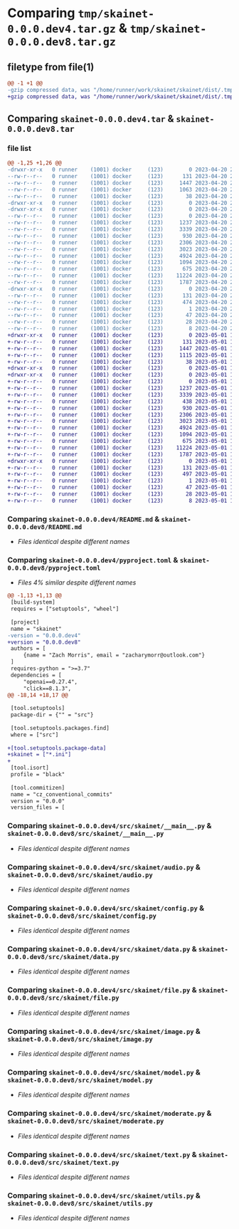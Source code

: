 # Comparing `tmp/skainet-0.0.0.dev4.tar.gz` & `tmp/skainet-0.0.0.dev8.tar.gz`

## filetype from file(1)

```diff
@@ -1 +1 @@
-gzip compressed data, was "/home/runner/work/skainet/skainet/dist/.tmp-27hju3ix/skainet-0.0.0.dev4.tar", last modified: Thu Apr 20 23:51:02 2023, max compression
+gzip compressed data, was "/home/runner/work/skainet/skainet/dist/.tmp-6ftqtqr_/skainet-0.0.0.dev8.tar", last modified: Mon May  1 17:23:31 2023, max compression
```

## Comparing `skainet-0.0.0.dev4.tar` & `skainet-0.0.0.dev8.tar`

### file list

```diff
@@ -1,25 +1,26 @@
-drwxr-xr-x   0 runner    (1001) docker     (123)        0 2023-04-20 23:51:02.000000 skainet-0.0.0.dev4/
--rw-r--r--   0 runner    (1001) docker     (123)      131 2023-04-20 23:51:02.000000 skainet-0.0.0.dev4/PKG-INFO
--rw-r--r--   0 runner    (1001) docker     (123)     1447 2023-04-20 23:50:47.000000 skainet-0.0.0.dev4/README.md
--rw-r--r--   0 runner    (1001) docker     (123)     1063 2023-04-20 23:50:47.000000 skainet-0.0.0.dev4/pyproject.toml
--rw-r--r--   0 runner    (1001) docker     (123)       38 2023-04-20 23:51:02.000000 skainet-0.0.0.dev4/setup.cfg
-drwxr-xr-x   0 runner    (1001) docker     (123)        0 2023-04-20 23:51:02.000000 skainet-0.0.0.dev4/src/
-drwxr-xr-x   0 runner    (1001) docker     (123)        0 2023-04-20 23:51:02.000000 skainet-0.0.0.dev4/src/skainet/
--rw-r--r--   0 runner    (1001) docker     (123)        0 2023-04-20 23:50:47.000000 skainet-0.0.0.dev4/src/skainet/__init__.py
--rw-r--r--   0 runner    (1001) docker     (123)     1237 2023-04-20 23:50:47.000000 skainet-0.0.0.dev4/src/skainet/__main__.py
--rw-r--r--   0 runner    (1001) docker     (123)     3339 2023-04-20 23:50:47.000000 skainet-0.0.0.dev4/src/skainet/audio.py
--rw-r--r--   0 runner    (1001) docker     (123)      930 2023-04-20 23:50:47.000000 skainet-0.0.0.dev4/src/skainet/config.py
--rw-r--r--   0 runner    (1001) docker     (123)     2306 2023-04-20 23:50:47.000000 skainet-0.0.0.dev4/src/skainet/data.py
--rw-r--r--   0 runner    (1001) docker     (123)     3023 2023-04-20 23:50:47.000000 skainet-0.0.0.dev4/src/skainet/file.py
--rw-r--r--   0 runner    (1001) docker     (123)     4924 2023-04-20 23:50:47.000000 skainet-0.0.0.dev4/src/skainet/image.py
--rw-r--r--   0 runner    (1001) docker     (123)     1094 2023-04-20 23:50:47.000000 skainet-0.0.0.dev4/src/skainet/model.py
--rw-r--r--   0 runner    (1001) docker     (123)      675 2023-04-20 23:50:47.000000 skainet-0.0.0.dev4/src/skainet/moderate.py
--rw-r--r--   0 runner    (1001) docker     (123)    11224 2023-04-20 23:50:47.000000 skainet-0.0.0.dev4/src/skainet/text.py
--rw-r--r--   0 runner    (1001) docker     (123)     1787 2023-04-20 23:50:47.000000 skainet-0.0.0.dev4/src/skainet/utils.py
-drwxr-xr-x   0 runner    (1001) docker     (123)        0 2023-04-20 23:51:02.000000 skainet-0.0.0.dev4/src/skainet.egg-info/
--rw-r--r--   0 runner    (1001) docker     (123)      131 2023-04-20 23:51:02.000000 skainet-0.0.0.dev4/src/skainet.egg-info/PKG-INFO
--rw-r--r--   0 runner    (1001) docker     (123)      474 2023-04-20 23:51:02.000000 skainet-0.0.0.dev4/src/skainet.egg-info/SOURCES.txt
--rw-r--r--   0 runner    (1001) docker     (123)        1 2023-04-20 23:51:02.000000 skainet-0.0.0.dev4/src/skainet.egg-info/dependency_links.txt
--rw-r--r--   0 runner    (1001) docker     (123)       47 2023-04-20 23:51:02.000000 skainet-0.0.0.dev4/src/skainet.egg-info/entry_points.txt
--rw-r--r--   0 runner    (1001) docker     (123)       28 2023-04-20 23:51:02.000000 skainet-0.0.0.dev4/src/skainet.egg-info/requires.txt
--rw-r--r--   0 runner    (1001) docker     (123)        8 2023-04-20 23:51:02.000000 skainet-0.0.0.dev4/src/skainet.egg-info/top_level.txt
+drwxr-xr-x   0 runner    (1001) docker     (123)        0 2023-05-01 17:23:31.000000 skainet-0.0.0.dev8/
+-rw-r--r--   0 runner    (1001) docker     (123)      131 2023-05-01 17:23:31.000000 skainet-0.0.0.dev8/PKG-INFO
+-rw-r--r--   0 runner    (1001) docker     (123)     1447 2023-05-01 17:23:16.000000 skainet-0.0.0.dev8/README.md
+-rw-r--r--   0 runner    (1001) docker     (123)     1115 2023-05-01 17:23:16.000000 skainet-0.0.0.dev8/pyproject.toml
+-rw-r--r--   0 runner    (1001) docker     (123)       38 2023-05-01 17:23:31.000000 skainet-0.0.0.dev8/setup.cfg
+drwxr-xr-x   0 runner    (1001) docker     (123)        0 2023-05-01 17:23:31.000000 skainet-0.0.0.dev8/src/
+drwxr-xr-x   0 runner    (1001) docker     (123)        0 2023-05-01 17:23:31.000000 skainet-0.0.0.dev8/src/skainet/
+-rw-r--r--   0 runner    (1001) docker     (123)        0 2023-05-01 17:23:16.000000 skainet-0.0.0.dev8/src/skainet/__init__.py
+-rw-r--r--   0 runner    (1001) docker     (123)     1237 2023-05-01 17:23:16.000000 skainet-0.0.0.dev8/src/skainet/__main__.py
+-rw-r--r--   0 runner    (1001) docker     (123)     3339 2023-05-01 17:23:16.000000 skainet-0.0.0.dev8/src/skainet/audio.py
+-rw-r--r--   0 runner    (1001) docker     (123)      438 2023-05-01 17:23:16.000000 skainet-0.0.0.dev8/src/skainet/config.ini
+-rw-r--r--   0 runner    (1001) docker     (123)      930 2023-05-01 17:23:16.000000 skainet-0.0.0.dev8/src/skainet/config.py
+-rw-r--r--   0 runner    (1001) docker     (123)     2306 2023-05-01 17:23:16.000000 skainet-0.0.0.dev8/src/skainet/data.py
+-rw-r--r--   0 runner    (1001) docker     (123)     3023 2023-05-01 17:23:16.000000 skainet-0.0.0.dev8/src/skainet/file.py
+-rw-r--r--   0 runner    (1001) docker     (123)     4924 2023-05-01 17:23:16.000000 skainet-0.0.0.dev8/src/skainet/image.py
+-rw-r--r--   0 runner    (1001) docker     (123)     1094 2023-05-01 17:23:16.000000 skainet-0.0.0.dev8/src/skainet/model.py
+-rw-r--r--   0 runner    (1001) docker     (123)      675 2023-05-01 17:23:16.000000 skainet-0.0.0.dev8/src/skainet/moderate.py
+-rw-r--r--   0 runner    (1001) docker     (123)    11224 2023-05-01 17:23:16.000000 skainet-0.0.0.dev8/src/skainet/text.py
+-rw-r--r--   0 runner    (1001) docker     (123)     1787 2023-05-01 17:23:16.000000 skainet-0.0.0.dev8/src/skainet/utils.py
+drwxr-xr-x   0 runner    (1001) docker     (123)        0 2023-05-01 17:23:31.000000 skainet-0.0.0.dev8/src/skainet.egg-info/
+-rw-r--r--   0 runner    (1001) docker     (123)      131 2023-05-01 17:23:31.000000 skainet-0.0.0.dev8/src/skainet.egg-info/PKG-INFO
+-rw-r--r--   0 runner    (1001) docker     (123)      497 2023-05-01 17:23:31.000000 skainet-0.0.0.dev8/src/skainet.egg-info/SOURCES.txt
+-rw-r--r--   0 runner    (1001) docker     (123)        1 2023-05-01 17:23:31.000000 skainet-0.0.0.dev8/src/skainet.egg-info/dependency_links.txt
+-rw-r--r--   0 runner    (1001) docker     (123)       47 2023-05-01 17:23:31.000000 skainet-0.0.0.dev8/src/skainet.egg-info/entry_points.txt
+-rw-r--r--   0 runner    (1001) docker     (123)       28 2023-05-01 17:23:31.000000 skainet-0.0.0.dev8/src/skainet.egg-info/requires.txt
+-rw-r--r--   0 runner    (1001) docker     (123)        8 2023-05-01 17:23:31.000000 skainet-0.0.0.dev8/src/skainet.egg-info/top_level.txt
```

### Comparing `skainet-0.0.0.dev4/README.md` & `skainet-0.0.0.dev8/README.md`

 * *Files identical despite different names*

### Comparing `skainet-0.0.0.dev4/pyproject.toml` & `skainet-0.0.0.dev8/pyproject.toml`

 * *Files 4% similar despite different names*

```diff
@@ -1,13 +1,13 @@
 [build-system]
 requires = ["setuptools", "wheel"]
 
 [project]
 name = "skainet"
-version = "0.0.0.dev4"
+version = "0.0.0.dev8"
 authors = [
     {name = "Zach Morris", email = "zacharymorr@outlook.com"}
 ]
 requires-python = ">=3.7"
 dependencies = [
     "openai==0.27.4",
     "click==8.1.3",
@@ -18,14 +18,17 @@
 
 [tool.setuptools]
 package-dir = {"" = "src"}
 
 [tool.setuptools.packages.find]
 where = ["src"]
 
+[tool.setuptools.package-data]
+skainet = ["*.ini"]
+
 [tool.isort]
 profile = "black"
 
 [tool.commitizen]
 name = "cz_conventional_commits"
 version = "0.0.0"
 version_files = [
```

### Comparing `skainet-0.0.0.dev4/src/skainet/__main__.py` & `skainet-0.0.0.dev8/src/skainet/__main__.py`

 * *Files identical despite different names*

### Comparing `skainet-0.0.0.dev4/src/skainet/audio.py` & `skainet-0.0.0.dev8/src/skainet/audio.py`

 * *Files identical despite different names*

### Comparing `skainet-0.0.0.dev4/src/skainet/config.py` & `skainet-0.0.0.dev8/src/skainet/config.py`

 * *Files identical despite different names*

### Comparing `skainet-0.0.0.dev4/src/skainet/data.py` & `skainet-0.0.0.dev8/src/skainet/data.py`

 * *Files identical despite different names*

### Comparing `skainet-0.0.0.dev4/src/skainet/file.py` & `skainet-0.0.0.dev8/src/skainet/file.py`

 * *Files identical despite different names*

### Comparing `skainet-0.0.0.dev4/src/skainet/image.py` & `skainet-0.0.0.dev8/src/skainet/image.py`

 * *Files identical despite different names*

### Comparing `skainet-0.0.0.dev4/src/skainet/model.py` & `skainet-0.0.0.dev8/src/skainet/model.py`

 * *Files identical despite different names*

### Comparing `skainet-0.0.0.dev4/src/skainet/moderate.py` & `skainet-0.0.0.dev8/src/skainet/moderate.py`

 * *Files identical despite different names*

### Comparing `skainet-0.0.0.dev4/src/skainet/text.py` & `skainet-0.0.0.dev8/src/skainet/text.py`

 * *Files identical despite different names*

### Comparing `skainet-0.0.0.dev4/src/skainet/utils.py` & `skainet-0.0.0.dev8/src/skainet/utils.py`

 * *Files identical despite different names*

